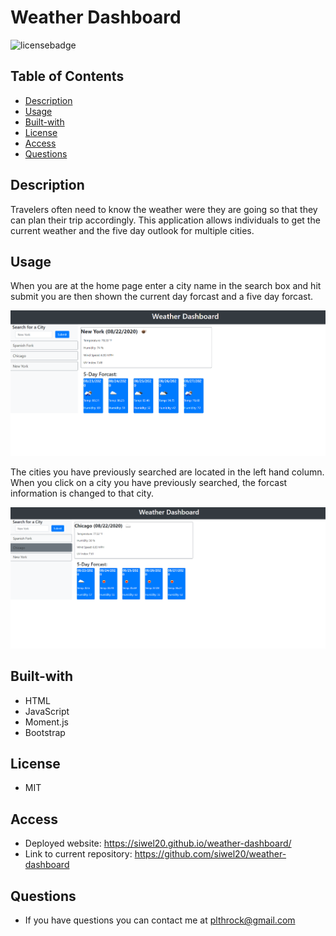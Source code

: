   # Weather Dashboard

  ![licensebadge](https://img.shields.io/badge/license-MIT-red)

  ## Table of Contents

  * [Description](#description)
  * [Usage](#usage)
  * [Built-with](#built-with)
  * [License](#license)
  * [Access](#access)
  * [Questions](#questions)
  

  ## Description 

  Travelers often need to know the weather were they are going so that they can plan their trip accordingly. This application allows individuals to get the current weather and the five day outlook for multiple cities.  
  
  
  ## Usage 

  When you are at the home page enter a city name in the search box and hit submit you are then shown the current day forcast and a five day forcast. 

  ![image](./assets/images/forcast.PNG)


  The cities you have previously searched are located in the left hand column. When you click on a city you have previously searched, the forcast information is changed to that city. 

  ![image](./assets/images/search-history.PNG)

  
  ## Built-with

  * HTML
  * JavaScript
  * Moment.js
  * Bootstrap
  
  ## License

  * MIT
  
  ## Access

  * Deployed website: https://siwel20.github.io/weather-dashboard/
  * Link to current repository: https://github.com/siwel20/weather-dashboard

  ## Questions

  * If you have questions you can contact me at plthrock@gmail.com 
